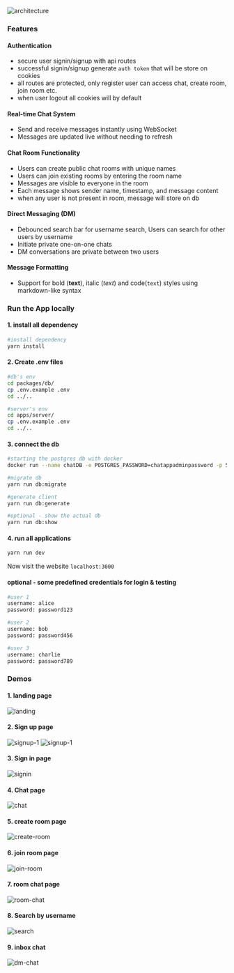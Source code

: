 ![architecture](./public/architecture.png)

### Features

#### Authentication

- secure user signin/signup with api routes
- successful signin/signup generate `auth token` that will be store on cookies
- all routes are protected, only register user can access chat, create room, join room etc.
- when user logout all cookies will by default

#### Real-time Chat System

- Send and receive messages instantly using WebSocket
- Messages are updated live without needing to refresh

#### Chat Room Functionality

- Users can create public chat rooms with unique names
- Users can join existing rooms by entering the room name
- Messages are visible to everyone in the room
- Each message shows sender name, timestamp, and message content
- when any user is not present in room, message will store on db

#### Direct Messaging (DM)

- Debounced search bar for username search, Users can search for other users by username
- Initiate private one-on-one chats
- DM conversations are private between two users

#### Message Formatting

- Support for bold (**text**), italic (_text_) and code(`text`) styles using markdown-like syntax

### Run the App locally

#### 1. install all dependency

```bash
#install dependency
yarn install
```

#### 2. Create .env files

```bash
#db's env
cd packages/db/
cp .env.example .env
cd ../..

#server's env
cd apps/server/
cp .env.example .env
cd ../..
```

#### 3. connect the db

```bash
#starting the postgres db with docker
docker run --name chatDB -e POSTGRES_PASSWORD=chatappadminpassword -p 5432:5432 -d postgres

#migrate db
yarn run db:migrate

#generate client
yarn run db:generate

#optional - show the actual db
yarn run db:show
```

#### 4. run all applications

```bash
yarn run dev
```

Now visit the website `localhost:3000`

#### **optional** - some predefined credentials for login & testing

```bash
#user 1
username: alice
password: password123

#user 2
username: bob
password: password456

#user 3
username: charlie
password: password789
```

### Demos

#### 1. landing page

![landing](./public/chat-app-demo.png)

#### 2. Sign up page

![signup-1](./public/signup-1.png)
![signup-1](./public/signup-2.png)

#### 3. Sign in page

![signin](./public/signin.png)

#### 4. Chat page

![chat](./public/chat.png)

#### 5. create room page

![create-room](./public/create-room.png)

#### 6. join room page

![join-room](./public/join-room.png)

#### 7. room chat page

![room-chat](./public/room-chat.png)

#### 8. Search by username

![search](./public/search-user.png)

#### 9. inbox chat

![dm-chat](./public/dm-chat.png)
